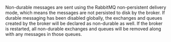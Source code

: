 Non-durable messages are sent using the RabbitMQ non-persistent delivery mode, which means the messages are not persisted to disk by the broker. If durable messaging has been disabled globally, the exchanges and queues created by the broker will be declared as non-durable as well. If the broker is restarted, all non-durable exchanges and queues will be removed along with any messages in those queues.